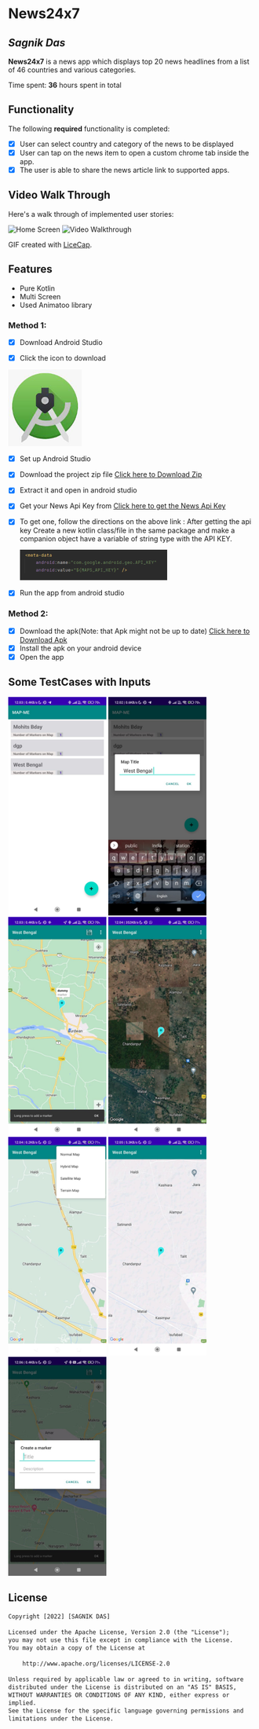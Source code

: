 # News24x7

## *Sagnik Das*

**News24x7** is a news app which displays top 20 news headlines from a list of 46 countries and various categories.

Time spent: **36** hours spent in total

## Functionality

The following **required** functionality is completed:

* [x] User can select country and category of the news to be displayed
* [x] User can tap on the news item to open a custom chrome tab inside the app.
* [x] The user is able to share the news article link to supported apps.

## Video Walk Through

Here's a walk through of implemented user stories:

<p float="middle">
    <img src='https://github.com/Sagnik-Das-03/mapMe/blob/master/mapme_homescreen.png' title='mainscreen' width='300' alt='Home Screen' />
    <img src='https://github.com/Sagnik-Das-03/mapMe/blob/master/mapme.gif' title='Walk Through' width='240' alt='Video Walkthrough' />
 </p>

GIF created with [LiceCap](http://www.cockos.com/licecap/).

## Features
* Pure Kotlin
* Multi Screen
* Used Animatoo library

### Method 1:
* [x] Download Android Studio 

* [x] Click the icon to download
 
<p align="left">
   <a href='https://developer.android.com/studio?gclid=Cj0KCQjwqoibBhDUARIsAH2OpWi2VQ6w50tP7G8OeiMmIt9gK13cN1et0AU5tZ1O2KnjsOxrTWpP0aAr7TEALw_wcB&gclsrc=aw.ds'><img         width="150" src='https://github.com/Sagnik-Das-03/TIPPER/blob/master/studioicon.jpeg' /></a>
</p>
 
* [x] Set up Android Studio

* [x] Download the project zip file 
<a href='https://github.com/Sagnik-Das-03/MAP-ME/archive/refs/heads/master.zip'>Click here to Download Zip</a>
* [x] Extract it and open in android studio
* [x] Get your News Api Key from 
<a href = 'https://newsapi.org'>Click here to get the News Api Key</a>
 * [x]  To get one, follow the directions on the above link :
        After getting the api key Create a new kotlin class/file in the same package and make a companion object have a variable of string type  with the API KEY.
    <p float="middle">
    <img src='https://github.com/Sagnik-Das-03/MAP-ME/blob/master/manifest.png' title='mainscreen' width='300' alt='home screen' />
 </p>

* [x] Run the app from android studio 


### Method 2:
* [x] Download the apk(Note: that Apk might not be up to date)
<a href='https://drive.google.com/file/d/1NHFG3E_5zTSwhhva7bKgoaToiCEkfJ3q/view?usp=share_link'>Click here to Download Apk</a>
* [x] Install the apk on your android device
* [x] Open the app 
    
 ## Some TestCases with Inputs
<p float="middle">
    <img src='https://github.com/Sagnik-Das-03/MAP-ME/blob/master/mapCase%20(1).jpg' title='input 1' width='200' alt='input 1' />
    <img src='https://github.com/Sagnik-Das-03/MAP-ME/blob/master/mapCase%20(2).jpg' title='input 2' width='200' alt='input 2' />
    <img src='https://github.com/Sagnik-Das-03/MAP-ME/blob/master/mapCase%20(3).jpg' title='input 3' width='200' alt='input 3' />
    <img src='https://github.com/Sagnik-Das-03/MAP-ME/blob/master/mapCase%20(4).jpg' title='input 4' width='200' alt='input 4' />
    <img src='https://github.com/Sagnik-Das-03/MAP-ME/blob/master/mapCase%20(5).jpg' title='input 5' width='200' alt='input 5' />
    <img src='https://github.com/Sagnik-Das-03/MAP-ME/blob/master/mapCase%20(6).jpg' title='input 6' width='200' alt='input 6' />
    <img src='https://github.com/Sagnik-Das-03/MAP-ME/blob/master/mapCase%20(7).jpg' title='input 7' width='200' alt='input 7' />
 </p>

## License

    Copyright [2022] [SAGNIK DAS]

    Licensed under the Apache License, Version 2.0 (the "License");
    you may not use this file except in compliance with the License.
    You may obtain a copy of the License at

        http://www.apache.org/licenses/LICENSE-2.0

    Unless required by applicable law or agreed to in writing, software
    distributed under the License is distributed on an "AS IS" BASIS,
    WITHOUT WARRANTIES OR CONDITIONS OF ANY KIND, either express or implied.
    See the License for the specific language governing permissions and
    limitations under the License.
